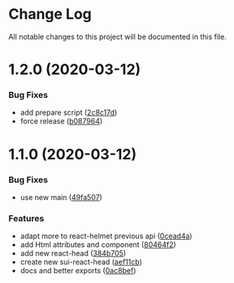 # Change Log

All notable changes to this project will be documented in this file.

# 1.2.0 (2020-03-12)


### Bug Fixes

* add prepare script ([2c8c17d](https://github.com/SUI-Components/sui/commit/2c8c17d7eda66e8e043c520f0affd11dd2b935d7))
* force release ([b087964](https://github.com/SUI-Components/sui/commit/b08796486a8c845c2cd1c821749a16d7698581d6))



# 1.1.0 (2020-03-12)


### Bug Fixes

* use new main ([49fa507](https://github.com/SUI-Components/sui/commit/49fa507569f5c1b9b5d42f13e09a5cc10945d9be))


### Features

* adapt more to react-helmet previous api ([0cead4a](https://github.com/SUI-Components/sui/commit/0cead4ac1f7e78b0333fe669fb5783debe82c15a))
* add Html attributes and component ([80464f2](https://github.com/SUI-Components/sui/commit/80464f2ebbf7e131524068f1e6ea9fd4a65bcc1c))
* add new react-head ([384b705](https://github.com/SUI-Components/sui/commit/384b705639f61f43a344973f1574b65abe8c1f4c))
* create new sui-react-head ([aef11cb](https://github.com/SUI-Components/sui/commit/aef11cb29ffce59d3d0c71def943d5a0a6ef485b))
* docs and better exports ([0ac8bef](https://github.com/SUI-Components/sui/commit/0ac8befbd36bb585c2b650a47652453b26c712b5))




